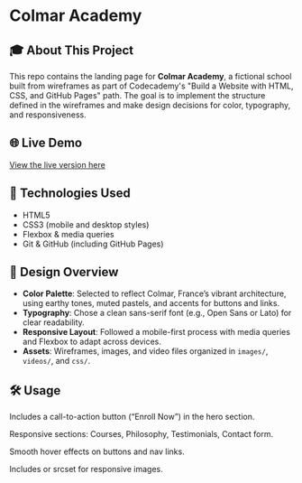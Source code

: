 # Colmar Academy

## 🎓 About This Project
This repo contains the landing page for **Colmar Academy**, a fictional school built from wireframes as part of Codecademy's "Build a Website with HTML, CSS, and GitHub Pages" path. The goal is to implement the structure defined in the wireframes and make design decisions for color, typography, and responsiveness.

## 🌐 Live Demo
[View the live version here](https://yourusername.github.io/ColmarAcademy/)  

## 🧰 Technologies Used
- HTML5  
- CSS3 (mobile and desktop styles)  
- Flexbox & media queries  
- Git & GitHub (including GitHub Pages)

## 🎨 Design Overview
- **Color Palette**: Selected to reflect Colmar, France’s vibrant architecture, using earthy tones, muted pastels, and accents for buttons and links.
- **Typography**: Chose a clean sans-serif font (e.g., Open Sans or Lato) for clear readability.
- **Responsive Layout**: Followed a mobile-first process with media queries and Flexbox to adapt across devices.
- **Assets**: Wireframes, images, and video files organized in `images/`, `videos/`, and `css/`.


## 🛠️ Usage
Includes a call-to-action button (“Enroll Now”) in the hero section.

Responsive sections: Courses, Philosophy, Testimonials, Contact form.

Smooth hover effects on buttons and nav links.

Includes <picture> or srcset for responsive images.
